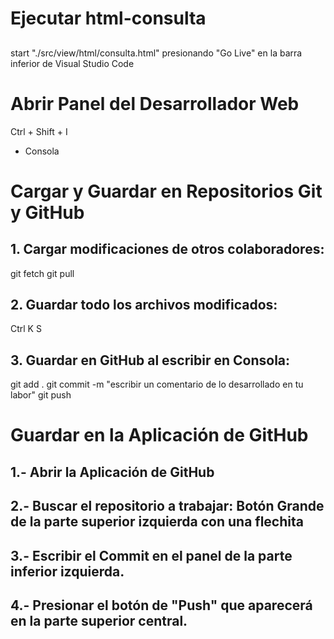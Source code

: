 # Ejecutar html-consulta
## 
start "./src/view/html/consulta.html"
presionando "Go Live" en la barra inferior de Visual Studio Code

# Abrir Panel del Desarrollador Web
Ctrl + Shift + I
- Consola

# Cargar y Guardar en Repositorios Git y GitHub
## 1. Cargar modificaciones de otros colaboradores:
git fetch
git pull
## 2. Guardar todo los archivos modificados:
Ctrl K S
## 3. Guardar en GitHub al escribir en Consola:
git add .
git commit -m "escribir un comentario de lo desarrollado en tu labor"
git push

# Guardar en la Aplicación de GitHub
## 1.- Abrir la Aplicación de GitHub
## 2.- Buscar el repositorio a trabajar: Botón Grande de la parte superior izquierda con una flechita
## 3.- Escribir el Commit en el panel de la parte inferior izquierda.
## 4.- Presionar el botón de "Push" que aparecerá en la parte superior central.
